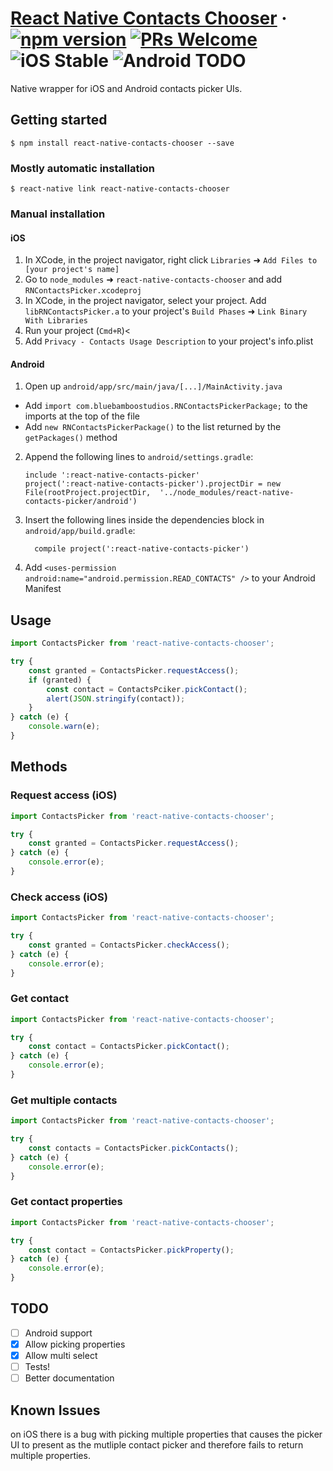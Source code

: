 
# [React Native Contacts Chooser](https://github.com/BlueBambooStudios/react-native-contacts-chooser) &middot; [![npm version](https://badge.fury.io/js/react-native-contacts-chooser.svg)](https://badge.fury.io/js/react-native-contacts-chooser) [![PRs Welcome](https://img.shields.io/badge/PRs-welcome-brightgreen.svg)](https://github.com/BlueBambooStudios/react-native-contacts-chooser/pulls) ![iOS Stable](https://img.shields.io/badge/iOS-stable-brightgreen.svg) ![Android TODO](https://img.shields.io/badge/android-todo-red.svg)

Native wrapper for iOS and Android contacts picker UIs.

## Getting started

`$ npm install react-native-contacts-chooser --save`

### Mostly automatic installation

`$ react-native link react-native-contacts-chooser`

### Manual installation

#### iOS

1. In XCode, in the project navigator, right click `Libraries` ➜ `Add Files to [your project's name]`
2. Go to `node_modules` ➜ `react-native-contacts-chooser` and add `RNContactsPicker.xcodeproj`
3. In XCode, in the project navigator, select your project. Add `libRNContactsPicker.a` to your project's `Build Phases` ➜ `Link Binary With Libraries`
4. Run your project (`Cmd+R`)<
5. Add ```Privacy - Contacts Usage Description``` to your project's info.plist

#### Android

1. Open up `android/app/src/main/java/[...]/MainActivity.java`
  - Add `import com.bluebamboostudios.RNContactsPickerPackage;` to the imports at the top of the file
  - Add `new RNContactsPickerPackage()` to the list returned by the `getPackages()` method
2. Append the following lines to `android/settings.gradle`:
  	```
  	include ':react-native-contacts-picker'
  	project(':react-native-contacts-picker').projectDir = new File(rootProject.projectDir, 	'../node_modules/react-native-contacts-picker/android')
  	```
3. Insert the following lines inside the dependencies block in `android/app/build.gradle`:
  	```
      compile project(':react-native-contacts-picker')
  	```
4. Add ```<uses-permission android:name="android.permission.READ_CONTACTS" />``` to your Android Manifest

## Usage
```javascript
import ContactsPicker from 'react-native-contacts-chooser';

try {
	const granted = ContactsPicker.requestAccess();
	if (granted) {
		const contact = ContactsPciker.pickContact();
		alert(JSON.stringify(contact));
	}
} catch (e) {
	console.warn(e);
}
```

## Methods

### Request access (iOS)
```javascript
import ContactsPicker from 'react-native-contacts-chooser';

try {
	const granted = ContactsPicker.requestAccess();
} catch (e) {
	console.error(e);
}
```

### Check access (iOS)
```javascript
import ContactsPicker from 'react-native-contacts-chooser';

try {
	const granted = ContactsPicker.checkAccess();
} catch (e) {
	console.error(e);
}
```

### Get contact
```javascript
import ContactsPicker from 'react-native-contacts-chooser';

try {
	const contact = ContactsPicker.pickContact();
} catch (e) {
	console.error(e);
}
```

### Get multiple contacts
```javascript
import ContactsPicker from 'react-native-contacts-chooser';

try {
	const contacts = ContactsPicker.pickContacts();
} catch (e) {
	console.error(e);
}
```

### Get contact properties
```javascript
import ContactsPicker from 'react-native-contacts-chooser';

try {
	const contact = ContactsPicker.pickProperty();
} catch (e) {
	console.error(e);
}
```
  
## TODO

- [ ] Android support
- [x] Allow picking properties
- [x] Allow multi select
- [ ] Tests!
- [ ] Better documentation

## Known Issues

on iOS there is a bug with picking multiple properties that causes the picker UI to present as the mutliple contact picker and therefore fails to return multiple properties.